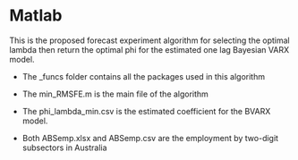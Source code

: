 # Matlab 

This is the proposed forecast experiment algorithm for selecting the optimal lambda then return the optimal phi for the estimated one lag Bayesian VARX model. 

- The _funcs folder contains all the packages used in this algorithm 

- The min_RMSFE.m is the main file of the algorithm 

- The phi_lambda_min.csv is the estimated coefficient for the BVARX model. 

- Both ABSemp.xlsx and ABSemp.csv are the employment by two-digit subsectors in Australia


